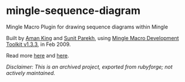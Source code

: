 # mingle-sequence-diagram
Mingle Macro Plugin for drawing sequence diagrams within Mingle

Built by [Aman King](http://www.amanking.com) and [Sunit Parekh](http://www.sunitparekh.in/), using [Mingle Macro Development Toolkit v1.3.3](http://mingle-macros.rubyforge.org/), in Feb 2009.

Read more [here](http://support.thoughtworks.com/entries/21551981-Mingle-Sequence-Diagram-Macro-Plugin) and [here](http://mingle-seq-diag.rubyforge.org/).

*Disclaimer: This is an archived project, exported from rubyforge; not actively maintained.*
